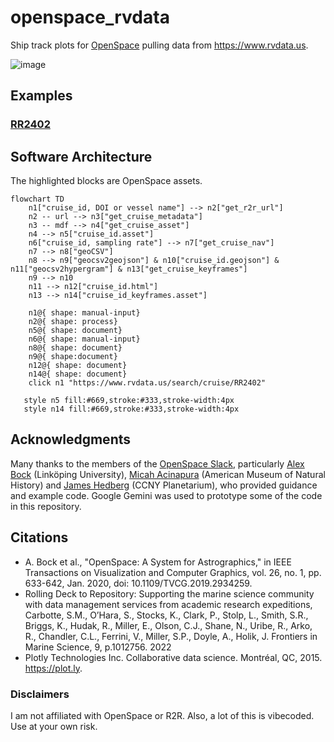 # openspace_rvdata
Ship track plots for [OpenSpace](https://www.openspaceproject.com) pulling data from https://www.rvdata.us. 

![image](https://github.com/user-attachments/assets/c397de8c-c8c4-4e8a-8ade-32f351be42fb)


## Examples
### [RR2402](https://www.rvdata.us/search/cruise/RR2402)

## Software Architecture
The highlighted blocks are OpenSpace assets.
```mermaid
flowchart TD
    n1["cruise_id, DOI or vessel name"] --> n2["get_r2r_url"]
    n2 -- url --> n3["get_cruise_metadata"]
    n3 -- mdf --> n4["get_cruise_asset"]
    n4 --> n5["cruise_id.asset"]
    n6["cruise_id, sampling rate"] --> n7["get_cruise_nav"]
    n7 --> n8["geoCSV"]
    n8 --> n9["geocsv2geojson"] & n10["cruise_id.geojson"] & n11["geocsv2hypergram"] & n13["get_cruise_keyframes"]
    n9 --> n10
    n11 --> n12["cruise_id.html"]
    n13 --> n14["cruise_id_keyframes.asset"]

    n1@{ shape: manual-input}
    n2@{ shape: process}
    n5@{ shape: document}
    n6@{ shape: manual-input}
    n8@{ shape: document}
    n9@{ shape:document}
    n12@{ shape: document}
    n14@{ shape: document}
    click n1 "https://www.rvdata.us/search/cruise/RR2402"
   
   style n5 fill:#669,stroke:#333,stroke-width:4px 
   style n14 fill:#669,stroke:#333,stroke-width:4px
```

## Acknowledgments
Many thanks to the members of the [OpenSpace Slack](https://openspacesupport.slack.com), particularly [Alex Bock](https://github.com/alexanderbock) (Linköping University), [Micah Acinapura](https://github.com/micahnyc) (American Museum of Natural History) and [James Hedberg](https://github.com/hedbergj) (CCNY Planetarium), who provided guidance and example code. Google Gemini was used to prototype some of the code in this repository. 


## Citations
- A. Bock et al., "OpenSpace: A System for Astrographics," in IEEE Transactions on Visualization and Computer Graphics, vol. 26, no. 1, pp. 633-642, Jan. 2020, doi: 10.1109/TVCG.2019.2934259.
- Rolling Deck to Repository: Supporting the marine science community with data management services from academic research expeditions, Carbotte, S.M., O’Hara, S., Stocks, K., Clark, P., Stolp, L., Smith, S.R., Briggs, K., Hudak, R., Miller, E., Olson, C.J., Shane, N., Uribe, R., Arko, R., Chandler, C.L., Ferrini, V., Miller, S.P., Doyle, A., Holik, J. Frontiers in Marine Science, 9, p.1012756. 2022
- Plotly Technologies Inc. Collaborative data science. Montréal, QC, 2015. https://plot.ly.

### Disclaimers
I am not affiliated with OpenSpace or R2R. 
Also, a lot of this is vibecoded. Use at your own risk.
